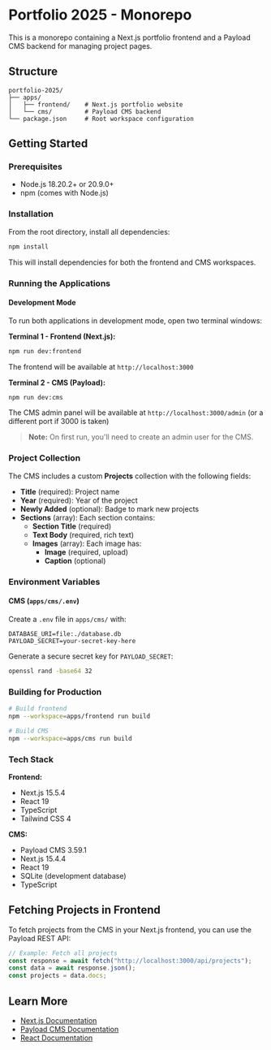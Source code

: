 # Portfolio 2025 - Monorepo

This is a monorepo containing a Next.js portfolio frontend and a Payload CMS backend for managing project pages.

## Structure

```
portfolio-2025/
├── apps/
│   ├── frontend/    # Next.js portfolio website
│   └── cms/         # Payload CMS backend
└── package.json     # Root workspace configuration
```

## Getting Started

### Prerequisites

- Node.js 18.20.2+ or 20.9.0+
- npm (comes with Node.js)

### Installation

From the root directory, install all dependencies:

```bash
npm install
```

This will install dependencies for both the frontend and CMS workspaces.

### Running the Applications

#### Development Mode

To run both applications in development mode, open two terminal windows:

**Terminal 1 - Frontend (Next.js):**

```bash
npm run dev:frontend
```

The frontend will be available at `http://localhost:3000`

**Terminal 2 - CMS (Payload):**

```bash
npm run dev:cms
```

The CMS admin panel will be available at `http://localhost:3000/admin` (or a different port if 3000 is taken)

> **Note:** On first run, you'll need to create an admin user for the CMS.

### Project Collection

The CMS includes a custom **Projects** collection with the following fields:

- **Title** (required): Project name
- **Year** (required): Year of the project
- **Newly Added** (optional): Badge to mark new projects
- **Sections** (array): Each section contains:
  - **Section Title** (required)
  - **Text Body** (required, rich text)
  - **Images** (array): Each image has:
    - **Image** (required, upload)
    - **Caption** (optional)

### Environment Variables

#### CMS (`apps/cms/.env`)

Create a `.env` file in `apps/cms/` with:

```env
DATABASE_URI=file:./database.db
PAYLOAD_SECRET=your-secret-key-here
```

Generate a secure secret key for `PAYLOAD_SECRET`:

```bash
openssl rand -base64 32
```

### Building for Production

```bash
# Build frontend
npm --workspace=apps/frontend run build

# Build CMS
npm --workspace=apps/cms run build
```

### Tech Stack

**Frontend:**

- Next.js 15.5.4
- React 19
- TypeScript
- Tailwind CSS 4

**CMS:**

- Payload CMS 3.59.1
- Next.js 15.4.4
- React 19
- SQLite (development database)
- TypeScript

## Fetching Projects in Frontend

To fetch projects from the CMS in your Next.js frontend, you can use the Payload REST API:

```typescript
// Example: Fetch all projects
const response = await fetch("http://localhost:3000/api/projects");
const data = await response.json();
const projects = data.docs;
```

## Learn More

- [Next.js Documentation](https://nextjs.org/docs)
- [Payload CMS Documentation](https://payloadcms.com/docs)
- [React Documentation](https://react.dev)

